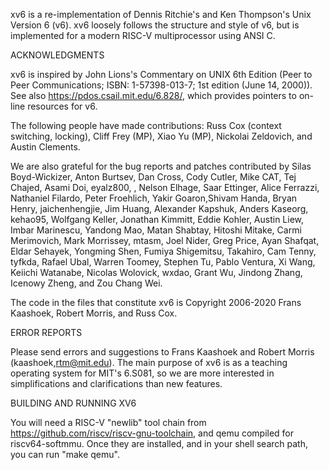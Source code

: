 xv6 is a re-implementation of Dennis Ritchie's and Ken Thompson's Unix Version 6 (v6). xv6 loosely follows the structure and style of v6, but is implemented for a modern RISC-V multiprocessor using ANSI C.

ACKNOWLEDGMENTS

xv6 is inspired by John Lions's Commentary on UNIX 6th Edition (Peer to Peer Communications; ISBN: 1-57398-013-7; 1st edition (June 14, 2000)). See also https://pdos.csail.mit.edu/6.828/, which provides pointers to on-line resources for v6.

The following people have made contributions: Russ Cox (context switching, locking), Cliff Frey (MP), Xiao Yu (MP), Nickolai Zeldovich, and Austin Clements.

We are also grateful for the bug reports and patches contributed by Silas Boyd-Wickizer, Anton Burtsev, Dan Cross, Cody Cutler, Mike CAT, Tej Chajed, Asami Doi, eyalz800, , Nelson Elhage, Saar Ettinger, Alice Ferrazzi, Nathaniel Filardo, Peter Froehlich, Yakir Goaron,Shivam Handa, Bryan Henry, jaichenhengjie, Jim Huang, Alexander Kapshuk, Anders Kaseorg, kehao95, Wolfgang Keller, Jonathan Kimmitt, Eddie Kohler, Austin Liew, Imbar Marinescu, Yandong Mao, Matan Shabtay, Hitoshi Mitake, Carmi Merimovich, Mark Morrissey, mtasm, Joel Nider, Greg Price, Ayan Shafqat, Eldar Sehayek, Yongming Shen, Fumiya Shigemitsu, Takahiro, Cam Tenny, tyfkda, Rafael Ubal, Warren Toomey, Stephen Tu, Pablo Ventura, Xi Wang, Keiichi Watanabe, Nicolas Wolovick, wxdao, Grant Wu, Jindong Zhang, Icenowy Zheng, and Zou Chang Wei.

The code in the files that constitute xv6 is Copyright 2006-2020 Frans Kaashoek, Robert Morris, and Russ Cox.

ERROR REPORTS

Please send errors and suggestions to Frans Kaashoek and Robert Morris (kaashoek,rtm@mit.edu). The main purpose of xv6 is as a teaching operating system for MIT's 6.S081, so we are more interested in simplifications and clarifications than new features.

BUILDING AND RUNNING XV6

You will need a RISC-V "newlib" tool chain from https://github.com/riscv/riscv-gnu-toolchain, and qemu compiled for riscv64-softmmu. Once they are installed, and in your shell search path, you can run "make qemu".
